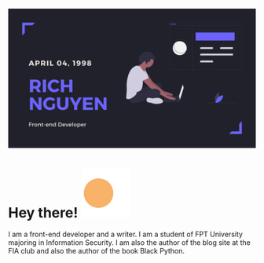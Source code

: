 
[![Header](https://github.com/minhgiau998/minhgiau998/blob/master/minhgiau998-banner.png?raw=true "Header")](https://giauminh.netlify.app)

# Hey there! ![enter image description here](https://raw.githubusercontent.com/minhgiau998/minhgiau998/master/Bean%20Eater-1s-50px.svg)
I am a front-end developer and a writer. I am a student of FPT University majoring in Information Security. I am also the author of the blog site at the FIA ​​club and also the author of the book Black Python.
<!--stackedit_data:
eyJoaXN0b3J5IjpbMTg2MzkzNDkwNSwxMzExNzYyMjI4LC0xNj
k0NjkyNzkxLC02ODQyOTY1ODddfQ==
-->